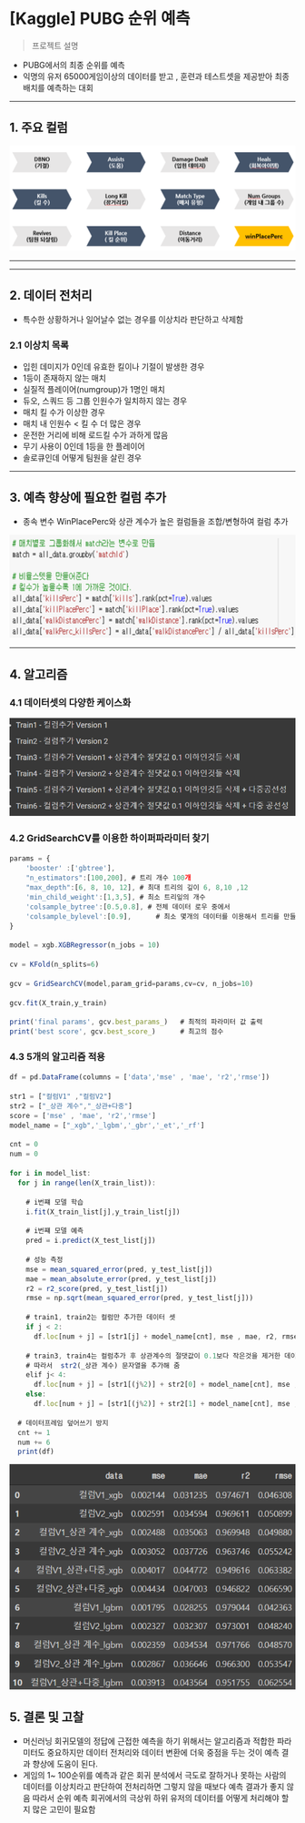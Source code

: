 # [Kaggle] PUBG 순위 예측

> 프로젝트 설명
> 
- PUBG에서의 최종 순위를 예측
- 익명의 유저 65000게임이상의 데이터를 받고 , 훈련과 테스트셋을 제공받아 최종 배치를 예측하는 대회

---

## 1. 주요 컬럼

![Untitled](read_img/Untitled.png)

---

---

## 2. 데이터 전처리

- 특수한 상황하거나 일어날수 없는 경우를 이상치라 판단하고 삭제함

### 2.1 이상치 목록

- 입힌 데미지가 0인데 유효한 킬이나 기절이 발생한 경우
- 1등이 존재하지 않는 매치
- 실질적 플레이어(numgroup)가 1명인 매치
- 듀오, 스쿼드 등 그룹 인원수가 일치하지 않는 경우
- 매치 킬 수가 이상한 경우
- 매치 내 인원수 < 킬 수 더 많은 경우
- 운전한 거리에 비해 로드킬 수가 과하게 많음
- 무기 사용이 0인데 1등을 한 플레이어
- 솔로큐인데 어떻게 팀원을 살린 경우

---

## 3. 예측 향상에 필요한 컬럼 추가

- 종속 변수 WinPlacePerc와 상관 계수가 높은 컬럼들을 조합/변형하여 컬럼 추가

![Untitled](read_img/Untitled%201.png)

---

## 4. 알고리즘

### 4.1 데이터셋의 다양한 케이스화

![Untitled](read_img/Untitled%202.png)

### 4.2 GridSearchCV를 이용한 하이퍼파라미터 찾기

```jsx
params = {
    'booster' :['gbtree'],
    "n_estimators":[100,200], # 트리 개수 100개
    "max_depth":[6, 8, 10, 12], # 최대 트리의 깊이 6, 8,10 ,12
    'min_child_weight':[1,3,5], # 최소 트리잎의 개수
    'colsample_bytree':[0.5,0.8], # 전체 데이터 로우 중에서 
    'colsample_bylevel':[0.9],      # 최소 몇개의 데이터를 이용해서 트리를 만들거냐
}

model = xgb.XGBRegressor(n_jobs = 10)

cv = KFold(n_splits=6)

gcv = GridSearchCV(model,param_grid=params,cv=cv, n_jobs=10)

gcv.fit(X_train,y_train)

print('final params', gcv.best_params_)   # 최적의 파라미터 값 출력
print('best score', gcv.best_score_)      # 최고의 점수
```

### 4.3 5개의 알고리즘 적용

```jsx
df = pd.DataFrame(columns = ['data','mse' , 'mae', 'r2','rmse'])

str1 = ["컬럼V1" ,"컬럼V2"]
str2 = ["_상관 계수","_상관+다중"] 
score = ['mse' , 'mae', 'r2','rmse']
model_name = ["_xgb",'_lgbm','_gbr','_et','_rf']

cnt = 0
num = 0

for i in model_list:
  for j in range(len(X_train_list)):
    
    # i번쨰 모델 학습
    i.fit(X_train_list[j],y_train_list[j])

    # i번쨰 모델 예측
    pred = i.predict(X_test_list[j])

    # 성능 측정
    mse = mean_squared_error(pred, y_test_list[j])
    mae = mean_absolute_error(pred, y_test_list[j])
    r2 = r2_score(pred, y_test_list[j])
    rmse = np.sqrt(mean_squared_error(pred, y_test_list[j]))

    # train1, train2는 컬럼만 추가한 데이터 셋
    if j < 2: 
      df.loc[num + j] = [str1[j] + model_name[cnt], mse , mae, r2, rmse]

    # train3, train4는 컬럼추가 후 상관계수의 절댓값이 0.1보다 작은것을 제거한 데이터 셋
    # 따라서  str2(_상관 계수) 문자열을 추가해 줌
    elif j< 4:
      df.loc[num + j] = [str1[(j%2)] + str2[0] + model_name[cnt], mse , mae, r2, rmse]
    else:
      df.loc[num + j] = [str1[(j%2)] + str2[1] + model_name[cnt], mse , mae, r2, rmse]
  
  # 데이터프레임 덮어쓰기 방지
  cnt += 1
  num += 6
  print(df)
```

![Untitled](read_img/Untitled%203.png)

## 5. 결론 및 고찰

- 머신러닝 회귀모델의 정답에 근접한 예측을 하기 위해서는
알고리즘과 적합한 파라미터도 중요하지만 데이터 전처리와 데이터 변환에 더욱 중점을 두는 것이 예측 결과 향상에 도움이 된다.
- 게임의 1~ 100순위를 예측과 같은 회귀 분석에서
극도로 잘하거나 못하는 사람의 데이터를 이상치라고 판단하여 전처리하면 그렇지 않을 때보다 예측 결과가 좋지 않음
따라서 순위 예측 회귀에서의 극상위 하위 유저의
데이터를 어떻게 처리해야 할지 많은 고민이 필요함